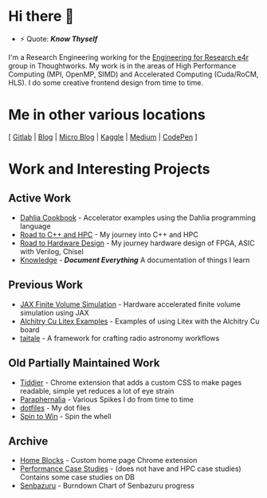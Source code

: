 # Hi there 👋

- ⚡ Quote: _**Know Thyself**_

I'm a Research Engineering working for the [Engineering for Research e4r](https://www.thoughtworks.com/en-in/clients/engineering-research) group in Thoughtworks.
My work is in the areas of High Performance Computing (MPI, OpenMP, SIMD) and Accelerated Computing (Cuda/RoCM, HLS). I do some creative frontend design from time to time.

# Me in other various locations
\[ [Gitlab](https://gitlab.com/nimalan-m) | [Blog](https://mark1626.github.io/blog/) | [Micro Blog](https://github.com/Mark1626/micro-blog) | [Kaggle](https://kaggle.com/nimalan1626/) | [Medium](https://medium.com/@nimalan854) | [CodePen](https://codepen.io/mark854) \]

<!-- [ctrl-c.club](https://ctrl-c.club/~mark1626)  -->

# Work and Interesting Projects

## Active Work

- [Dahlia Cookbook](https://github.com/Mark1626/dahlia-cookbook) - Accelerator examples using the Dahlia programming language
- [Road to C++ and HPC](https://github.com/Mark1626/road-to-plus-plus) - My journey into C++ and HPC
- [Road to Hardware Design](https://github.com/Mark1626/road-to-hardware-design) - My journey hardware design of FPGA, ASIC with Verilog, Chisel
- [Knowledge](https://mark1626.github.io/knowledge/) - _**Document Everything**_ A documentation of things I learn

## Previous Work

- [JAX Finite Volume Simulation](https://github.com/Mark1626/finitevolume-jax) - Hardware accelerated finite volume simulation using JAX
- [Alchitry Cu Litex Examples](https://github.com/Mark1626/litex-alchitry-cu-examples/) - Examples of using Litex with the Alchitry Cu board
- [taitale](https://gitlab.com/taitale/taitale) - A framework for crafting radio astronomy workflows

## Old Partially Maintained Work

- [Tiddier](https://github.com/Mark1626/Tiddier) - Chrome extension that adds a custom CSS to make pages readable, simple yet reduces a lot of eye strain
- [Paraphernalia](https://github.com/Mark1626/Paraphernalia) - Various Spikes I do from time to time
- [dotfiles](https://github.com/Mark1626/dotfiles) - My dot files
- [Spin to Win](https://github.com/Mark1626/spin-to-win/pulls) - Spin the whell

## Archive

- [Home Blocks](https://github.com/Mark1626/home-blocks) - Custom home page Chrome extension
- [Performance Case Studies](https://github.com/Mark1626/performance-case-studies) - (does not have and HPC case studies) Contains some case studies on DB
- [Senbazuru](https://github.com/Mark1626/senbazuru) - Burndown Chart of Senbazuru progress
